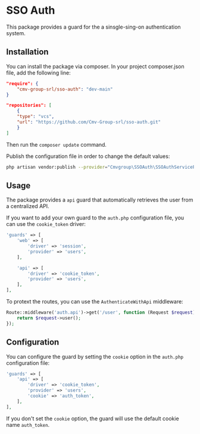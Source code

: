 # SSO Auth

This package provides a guard for the a sinsgle-sing-on authentication system.

## Installation

You can install the package via composer.
In your project composer.json file, add the following line:

```json
"require": {
    "cmv-group-srl/sso-auth": "dev-main"
}
```
```json
"repositories": [
    {
    "type": "vcs",
    "url": "https://github.com/Cmv-Group-srl/sso-auth.git"
    }
]
```
Then run the `composer update` command.

Publish the configuration file in order to change the default values:

```bash
php artisan vendor:publish --provider="Cmvgroup\SSOAuth\SSOAuthServiceProvider"
```

## Usage

The package provides a `api` guard that automatically retrieves the user from a centralized API.

If you want to add your own guard to the `auth.php` configuration file, you can use the `cookie_token` driver:

```php
'guards' => [
    'web' => [
        'driver' => 'session',
        'provider' => 'users',
    ],

    'api' => [
        'driver' => 'cookie_token',
        'provider' => 'users',
    ],
],
```

To protext the routes, you can use the `AuthenticateWithApi` middleware:

```php
Route::middleware('auth.api')->get('/user', function (Request $request) {
    return $request->user();
});
```

## Configuration

You can configure the guard by setting the `cookie` option in the `auth.php` configuration file:

```php
'guards' => [
    'api' => [
        'driver' => 'cookie_token',
        'provider' => 'users',
        'cookie' => 'auth_token',
    ],
],
```

If you don't set the `cookie` option, the guard will use the default cookie name `auth_token`.

